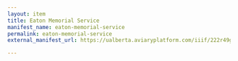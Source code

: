 ```yaml
---
layout: item
title: Eaton Memorial Service
manifest_name: eaton-memorial-service
permalink: eaton-memorial-service
external_manifest_url: https://ualberta.aviaryplatform.com/iiif/222r49gz78/manifest

---
```

<!-- Add an essay or interpretive material below this line,
using HTML or markdown.  Do not modify this file above this line -->
